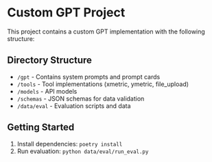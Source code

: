 # Custom GPT Project

This project contains a custom GPT implementation with the following structure:

## Directory Structure

- `/gpt` - Contains system prompts and prompt cards
- `/tools` - Tool implementations (xmetric, ymetric, file_upload)
- `/models` - API models
- `/schemas` - JSON schemas for data validation
- `/data/eval` - Evaluation scripts and data

## Getting Started

1. Install dependencies: `poetry install`
2. Run evaluation: `python data/eval/run_eval.py`